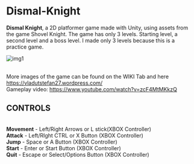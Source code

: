 # Dismal-Knight
**Dismal Knight**, a 2D platformer game made with Unity, using assets from the game Shovel Knight.
The game has only 3 levels. Starting level, a second level and a boss level. I made only 3 levels because this is a practice game.

![img1](https://vladutstefan27.files.wordpress.com/2019/04/img1.jpg)

<br>More images of the game can be found on the WIKI Tab and here https://vladutstefan27.wordpress.com/
<br>Gameplay video: https://www.youtube.com/watch?v=zcF4MtMKkzQ

## CONTROLS
<br>**Movement** - Left/Right Arrows or L stick(XBOX Controller)
<br>**Attack** - Left/RIght CTRL or X Button (XBOX Controller)
<br>**Jump** - Space or A Button (XBOX Controller)
<br>**Start** - Enter or Start Button (XBOX Controller)
<br>**Quit** - Escape or Select/Options Button (XBOX Controller)
